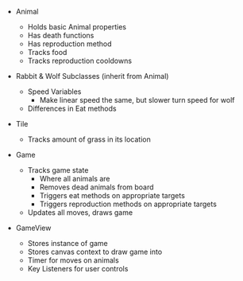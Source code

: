 * Animal
  - Holds basic Animal properties
  - Has death functions
  - Has reproduction method
  - Tracks food
  - Tracks reproduction cooldowns

* Rabbit & Wolf Subclasses (inherit from Animal)
  - Speed Variables
    - Make linear speed the same, but slower turn speed for wolf
  - Differences in Eat methods

* Tile
  - Tracks amount of grass in its location

* Game
  - Tracks game state
    - Where all animals are
    - Removes dead animals from board
    - Triggers eat methods on appropriate targets
    - Triggers reproduction methods on appropriate targets
  - Updates all moves, draws game

* GameView
  - Stores instance of game
  - Stores canvas context to draw game into
  - Timer for moves on animals
  - Key Listeners for user controls
